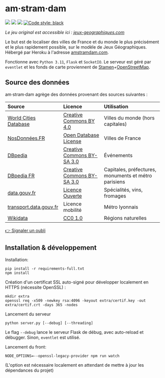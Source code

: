 # am·stram·dam

<a href="https://github.com/felix-martel/amstramdam/actions"><img src="https://img.shields.io/github/actions/workflow/status/felix-martel/amstramdam/ci.yml"></a>
<a href="https://github.com/felix-martel/amstramdam/releases"><img src="https://img.shields.io/github/v/release/felix-martel/amstramdam"></a>
<a href="https://github.com/felix-martel/amstramdam/commits/master"><img src="https://img.shields.io/github/last-commit/felix-martel/amstramdam"></a>
<a href="https://github.com/psf/black"><img alt="Code style: black" src="https://img.shields.io/badge/code%20style-black-000000.svg"></a>

*Le jeu original est accessible ici : [jeux-geographiques.com](https://www.jeux-geographiques.com/)*

Le but est de localiser des villes de France et du monde le plus précisément et le plus rapidement possible, 
sur le modèle de Jeux Géographiques. Hébergé par Heroku à l'adresse [amstramdam.com](https://www.amstramdam.com). 

Fonctionne avec `Python 3.11`, `Flask` et `SocketIO`. Le serveur est géré par `eventlet` 
et les fonds de carte proviennent de 
[Stamen](http://maps.stamen.com/#toner/12/37.7706/-122.3782)+[OpenStreetMap](http://openstreetmap.org/). 



## Source des données

am·stram·dam agrège des données provenant des sources suivantes :

| Source | Licence | Utilisation |
| :-     | :-      | :-          |
| [World Cities Database](https://simplemaps.com/data/world-cities) | [Creative Commons BY 4.0](https://creativecommons.org/licenses/by/4.0/) | Villes du monde (hors capitales) |
| [NosDonnées.FR](https://www.data.gouv.fr/fr/datasets/listes-des-communes-geolocalisees-par-regions-departements-circonscriptions-nd/) | [Open Database License](https://opendatacommons.org/licenses/odbl/summary/) | Villes de France |
| [DBpedia](http://dbpedia.org) | [Creative Commons BY-SA 3.0](http://en.wikipedia.org/wiki/Wikipedia:Text_of_Creative_Commons_Attribution-ShareAlike_3.0_Unported_License) | Événements |
| [DBpedia FR](http://fr.dbpedia.org) | [Creative Commons BY-SA 3.0](http://en.wikipedia.org/wiki/Wikipedia:Text_of_Creative_Commons_Attribution-ShareAlike_3.0_Unported_License) | Capitales, préfectures, monuments et métro parisiens |
| [data.gouv.fr](https://www.data.gouv.fr/fr/datasets/aires-et-produits-aoc-aop-et-igp/) | [Licence Ouverte](https://www.etalab.gouv.fr/wp-content/uploads/2014/05/Licence_Ouverte.pdf) | Spécialités, vins, fromages |
| [transport.data.gouv.fr](https://transport.data.gouv.fr/datasets/horaires-theoriques-du-reseau-transports-en-commun-lyonnais?locale=en) | Licence mobilité | Métro lyonnais |
| [Wikidata](https://www.wikidata.org) | [CC0 1.0](https://creativecommons.org/publicdomain/zero/1.0/) | Régions naturelles |

[👉 Signaler un oubli](https://github.com/felix-martel/amstramdam/issues/new/choose)


## Installation & développement

Installation:
```
pip install -r requirements-full.txt
npm install
```

Création d'un certificat SSL auto-signé pour développer localement en HTTPS (nécessite OpenSSL) : 
```
mkdir extra
openssl req -x509 -newkey rsa:4096 -keyout extra/certif.key -out extra/certif.crt -days 365 -nodes
```

Lancement du serveur 
```
python server.py [--debug] [--threading]
```
Le flag `--debug` lance le serveur Flask de débug, avec auto-reload et débugger. Sinon, `eventlet` est utilisé.

Lancement du front:
```shell
NODE_OPTIONS=--openssl-legacy-provider npm run watch
```

(L'option est nécessaire localement en attendant de mettre à jour les dépendances du projet)